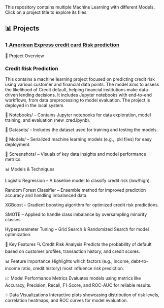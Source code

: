 This repository contains multiple Machine Learning with different Models. Click on a project title to explore its files.

## 📊 Projects
### 1.[American Express credit card Risk prediction](creditriskprediction/) 

📌 Project Overview

### Credit Risk Prediction

This  contains a machine learning project focused on predicting credit risk using various customer and financial data points. The model aims to assess the likelihood of Credit default, helping financial institutions make data-driven lending decisions. It includes Jupyter notebooks with end-to-end workflows, from data preprocessing to model evaluation. The project is deployed in the local system.

📂 Notebooks/ –
Contains Jupyter notebooks for data exploration, model training, and evaluation (new_cred.ipynb).

📂 Datasets/ –
Includes the dataset used for training and testing the models.

📂 Models/ –
Serialized machine learning models (e.g., .pkl files) for easy deployment.

📂 Screenshots/ –
Visuals of key data insights and model performance metrics.

📊 Models & Techniques

Logistic Regression –
A baseline model to classify credit risk (low/high).

Random Forest Classifier –
Ensemble method for improved prediction accuracy and handling imbalanced data.

XGBoost –
Gradient boosting algorithm for optimized credit risk predictions.

SMOTE –
Applied to handle class imbalance by oversampling minority classes.

Hyperparameter Tuning –
Grid Search & Randomized Search for model optimization.

🚀 Key Features
🔍 Credit Risk Analysis
Predicts the probability of default based on customer profiles, transaction history, and credit scores.

📊 Feature Importance
Highlights which factors (e.g., income, debt-to-income ratio, credit history) most influence risk prediction.

📈 Model Performance Metrics
Evaluates models using metrics like Accuracy, Precision, Recall, F1-Score, and ROC-AUC for reliable results.

💡 Data Visualizations
Interactive plots showcasing distribution of risk levels, correlation heatmaps, and ROC curves for model evaluation.
